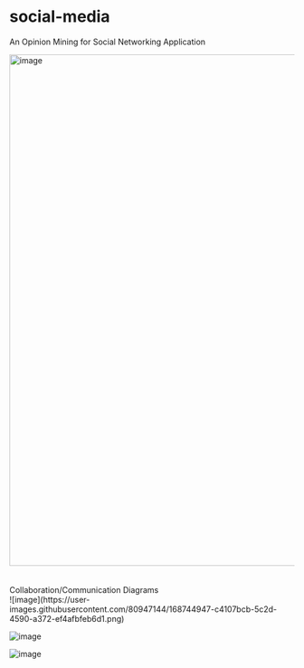 # social-media
An Opinion Mining for Social Networking Application
<br>

<img width="904" alt="image" src="https://user-images.githubusercontent.com/80947144/168740281-95167ddf-2618-4cb8-9a3a-3e4f5a753510.png">
<br>
<br>
<br>
Collaboration/Communication Diagrams
<br>
![image](https://user-images.githubusercontent.com/80947144/168744947-c4107bcb-5c2d-4590-a372-ef4afbfeb6d1.png)

![image](https://user-images.githubusercontent.com/80947144/168744978-91f6d8c1-c9ac-4ba8-8839-2c3cfbdae76f.png)

![image](https://user-images.githubusercontent.com/80947144/168745006-9d7375ac-aee4-4a64-b93a-1446ee07a32a.png)

